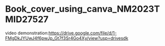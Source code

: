 # Book_cover_using_canva_NM2023TMID27527
video demonstration:https://drive.google.com/file/d/1-FMgDkJYUwJ4f6pwJp_Gt7f3Sr4Go4Xy/view?usp=drivesdk
